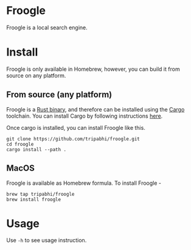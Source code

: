 # Froogle

Froogle is a local search engine.

# Install
Froogle is only available in Homebrew, however, you can build it from source on any platform.

## From source (any platform)
Froogle is a [Rust binary](https://doc.rust-lang.org/cargo/reference/cargo-targets.html#binaries), and therefore can be installed using the [Cargo](https://doc.rust-lang.org/cargo/) toolchain.
You can install Cargo by following instructions [here](https://doc.rust-lang.org/cargo/getting-started/installation.html).


Once cargo is installed, you can install Froogle like this.

```console
git clone https://github.com/tripabhi/froogle.git
cd froogle
cargo install --path .

```


## MacOS
Froogle is available as Homebrew formula. To install Froogle -
```console
brew tap tripabhi/froogle
brew install froogle
```

# Usage
Use `-h` to see usage instruction.

